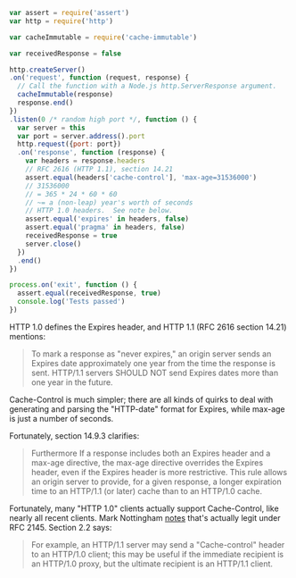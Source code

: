 ```javascript
var assert = require('assert')
var http = require('http')

var cacheImmutable = require('cache-immutable')

var receivedResponse = false

http.createServer()
.on('request', function (request, response) {
  // Call the function with a Node.js http.ServerResponse argument.
  cacheImmutable(response)
  response.end()
})
.listen(0 /* random high port */, function () {
  var server = this
  var port = server.address().port
  http.request({port: port})
  .on('response', function (response) {
    var headers = response.headers
    // RFC 2616 (HTTP 1.1), section 14.21
    assert.equal(headers['cache-control'], 'max-age=31536000')
    // 31536000
    // = 365 * 24 * 60 * 60
    // ~= a (non-leap) year's worth of seconds
    // HTTP 1.0 headers.  See note below.
    assert.equal('expires' in headers, false)
    assert.equal('pragma' in headers, false)
    receivedResponse = true
    server.close()
  })
  .end()
})

process.on('exit', function () {
  assert.equal(receivedResponse, true)
  console.log('Tests passed')
})
```

HTTP 1.0 defines the Expires header, and HTTP 1.1 (RFC 2616 section
14.21) mentions:

> To mark a response as "never expires," an origin server sends an
> Expires date approximately one year from the time the response is
> sent. HTTP/1.1 servers SHOULD NOT send Expires dates more than one
> year in the future.

Cache-Control is much simpler; there are all kinds of
quirks to deal with generating and parsing the "HTTP-date" format for
Expires, while max-age is just a number of seconds.

Fortunately, section 14.9.3 clarifies:

> Furthermore If a response includes both an Expires header and a
> max-age directive, the max-age directive overrides the Expires header,
> even if the Expires header is more restrictive. This rule allows an
> origin server to provide, for a given response, a longer expiration
> time to an HTTP/1.1 (or later) cache than to an HTTP/1.0 cache.

Fortunately, many "HTTP 1.0" clients actually support Cache-Control,
like nearly all recent clients. Mark Nottingham [notes][Nottingham]
that's actually legit under RFC 2145. Section 2.2 says:

[Nottingham]: https://www.mnot.net/blog/2007/05/15/expires_max-age

> For example, an HTTP/1.1 server may send a "Cache-control" header to
> an HTTP/1.0 client; this may be useful if the immediate recipient is
> an HTTP/1.0 proxy, but the ultimate recipient is an HTTP/1.1 client.
